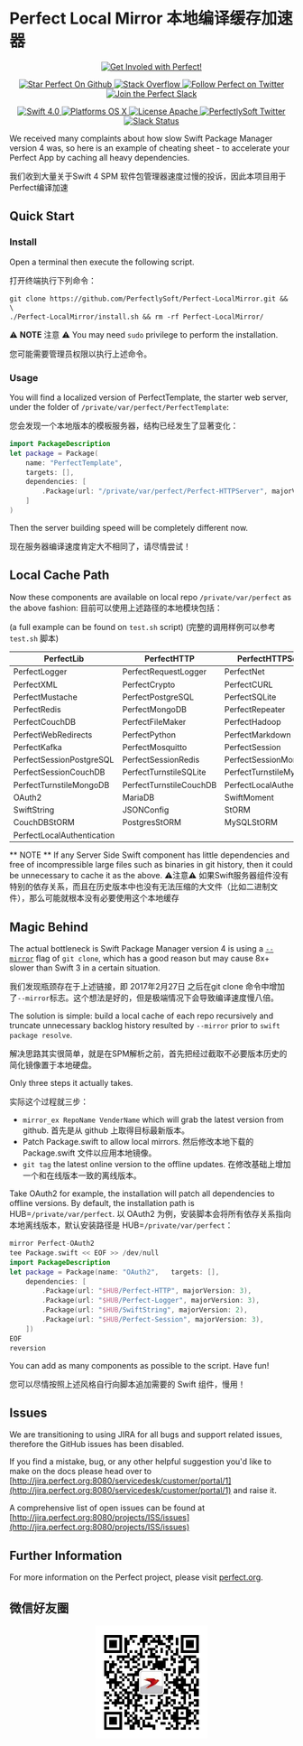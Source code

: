 # Perfect Local Mirror 本地编译缓存加速器

<p align="center">
    <a href="http://perfect.org/get-involved.html" target="_blank">
        <img src="http://perfect.org/assets/github/perfect_github_2_0_0.jpg" alt="Get Involed with Perfect!" width="854" />
    </a>
</p>

<p align="center">
    <a href="https://github.com/PerfectlySoft/Perfect" target="_blank">
        <img src="http://www.perfect.org/github/Perfect_GH_button_1_Star.jpg" alt="Star Perfect On Github" />
    </a>  
    <a href="http://stackoverflow.com/questions/tagged/perfect" target="_blank">
        <img src="http://www.perfect.org/github/perfect_gh_button_2_SO.jpg" alt="Stack Overflow" />
    </a>  
    <a href="https://twitter.com/perfectlysoft" target="_blank">
        <img src="http://www.perfect.org/github/Perfect_GH_button_3_twit.jpg" alt="Follow Perfect on Twitter" />
    </a>  
    <a href="http://perfect.ly" target="_blank">
        <img src="http://www.perfect.org/github/Perfect_GH_button_4_slack.jpg" alt="Join the Perfect Slack" />
    </a>
</p>

<p align="center">
    <a href="https://developer.apple.com/swift/" target="_blank">
        <img src="https://img.shields.io/badge/Swift-4.0-orange.svg?style=flat" alt="Swift 4.0">
    </a>
    <a href="https://developer.apple.com/swift/" target="_blank">
        <img src="https://img.shields.io/badge/Platforms-OS%20X-lightgray.svg?style=flat" alt="Platforms OS X">
    </a>
    <a href="http://perfect.org/licensing.html" target="_blank">
        <img src="https://img.shields.io/badge/License-Apache-lightgrey.svg?style=flat" alt="License Apache">
    </a>
    <a href="http://twitter.com/PerfectlySoft" target="_blank">
        <img src="https://img.shields.io/badge/Twitter-@PerfectlySoft-blue.svg?style=flat" alt="PerfectlySoft Twitter">
    </a>
    <a href="http://perfect.ly" target="_blank">
        <img src="http://perfect.ly/badge.svg" alt="Slack Status">
    </a>
</p>

We received many complaints about how slow Swift Package Manager version 4 was, so here is an example of cheating sheet - to accelerate your Perfect App by caching all heavy dependencies.

我们收到大量关于Swift 4 SPM 软件包管理器速度过慢的投诉，因此本项目用于Perfect编译加速

## Quick Start

### Install

Open a terminal then execute the following script.

打开终端执行下列命令：

```
git clone https://github.com/PerfectlySoft/Perfect-LocalMirror.git && \
./Perfect-LocalMirror/install.sh && rm -rf Perfect-LocalMirror/
```

⚠️ **NOTE** 注意 ⚠️ You may need `sudo` privilege to perform the installation.

您可能需要管理员权限以执行上述命令。

### Usage

You will find a localized version of PerfectTemplate, the starter web server, under the folder of `/private/var/perfect/PerfectTemplate`:

您会发现一个本地版本的模板服务器，结构已经发生了显著变化：

``` swift
import PackageDescription
let package = Package(
	name: "PerfectTemplate",
	targets: [],
	dependencies: [
		.Package(url: "/private/var/perfect/Perfect-HTTPServer", majorVersion: 3),
	]
)
```

Then the server building speed will be completely different now.

现在服务器编译速度肯定大不相同了，请尽情尝试！

## Local Cache Path

Now these components are available on local repo `/private/var/perfect` as the above fashion:
目前可以使用上述路径的本地模块包括：

(a full example can be found on `test.sh` script)
(完整的调用样例可以参考 `test.sh` 脚本)

PerfectLib|PerfectHTTP|PerfectHTTPServer|PerfectThread
----------|-----------|-----------------|--------------
PerfectLogger|PerfectRequestLogger|PerfectNet|LinuxBridge
PerfectXML|PerfectCrypto|PerfectCURL|PerfectSMTP
PerfectMustache|PerfectPostgreSQL|PerfectSQLite|PerfectMySQL
PerfectRedis|PerfectMongoDB|PerfectRepeater|PerfectNotifications
PerfectCouchDB|PerfectFileMaker|PerfectHadoop|PerfectWebSockets
PerfectWebRedirects|PerfectPython|PerfectMarkdown|PerfectLDAP
PerfectKafka|PerfectMosquitto|PerfectSession|PerfectSessionMySQL
PerfectSessionPostgreSQL|PerfectSessionRedis|PerfectSessionMongoDB|PerfectSessionSQLite
PerfectSessionCouchDB|PerfectTurnstileSQLite|PerfectTurnstileMySQL|PerfectTurnstilePostgreSQL
PerfectTurnstileMongoDB|PerfectTurnstileCouchDB|PerfectLocalAuthentication|PerfectZip
OAuth2|MariaDB|SwiftMoment|SwiftRandom|
SwiftString|JSONConfig|StORM|SQLiteStORM
CouchDBStORM|PostgresStORM|MySQLStORM|MongoDBStORM
PerfectLocalAuthentication|&nbsp;|&nbsp;|&nbsp;

** NOTE ** If any Server Side Swift component has little dependencies and free of incompressible large files such as binaries in git history, then it could be unnecessary to cache it as the above.
⚠️注意⚠️ 如果Swift服务器组件没有特别的依存关系，而且在历史版本中也没有无法压缩的大文件（比如二进制文件），那么可能就根本没有必要使用这个本地缓存

## Magic Behind

The actual bottleneck is Swift Package Manager version 4 is using a [`--mirror`](https://github.com/apple/swift-package-manager/commit/58e3844c3e505dcaf295be02dc01698b488dd63c) flag of `git clone`, which has a good reason but may cause 8x+ slower than Swift 3 in a certain situation.

我们发现瓶颈存在于上述链接，即 2017年2月27日 之后在git clone 命令中增加了`--mirror`标志。这个想法是好的，但是极端情况下会导致编译速度慢八倍。

The solution is simple: build a local cache of each repo recursively and truncate unnecessary backlog history resulted by `--mirror` prior to `swift package resolve`.

解决思路其实很简单，就是在SPM解析之前，首先把经过截取不必要版本历史的简化镜像置于本地硬盘。

Only three steps it actually takes.

实际这个过程就三步：

- `mirror_ex RepoName VenderName` which will grab the latest version from github. 首先是从 github 上取得目标最新版本。
- Patch Package.swift to allow local mirrors. 然后修改本地下载的Package.swift 文件以应用本地镜像。
- `git tag` the latest online version to the offline updates. 在修改基础上增加一个和在线版本一致的离线版本。

Take OAuth2 for example, the installation will patch all dependencies to offline versions. By default, the installation path is HUB=`/private/var/perfect`.
以 OAuth2 为例，安装脚本会将所有依存关系指向本地离线版本，默认安装路径是 HUB=`/private/var/perfect`：

``` swift
mirror Perfect-OAuth2
tee Package.swift << EOF >> /dev/null
import PackageDescription
let package = Package(name: "OAuth2",	targets: [],
	dependencies: [
		.Package(url: "$HUB/Perfect-HTTP", majorVersion: 3),
		.Package(url: "$HUB/Perfect-Logger", majorVersion: 3),
		.Package(url: "$HUB/SwiftString", majorVersion: 2),
		.Package(url: "$HUB/Perfect-Session", majorVersion: 3),
	])
EOF
reversion
```

You can add as many components as possible to the script. Have fun!

您可以尽情按照上述风格自行向脚本追加需要的 Swift 组件，慢用！

## Issues

We are transitioning to using JIRA for all bugs and support related issues, therefore the GitHub issues has been disabled.

If you find a mistake, bug, or any other helpful suggestion you'd like to make on the docs please head over to [http://jira.perfect.org:8080/servicedesk/customer/portal/1](http://jira.perfect.org:8080/servicedesk/customer/portal/1) and raise it.

A comprehensive list of open issues can be found at [http://jira.perfect.org:8080/projects/ISS/issues](http://jira.perfect.org:8080/projects/ISS/issues)

## Further Information
For more information on the Perfect project, please visit [perfect.org](http://perfect.org).


## 微信好友圈

<p align=center><img src="https://raw.githubusercontent.com/PerfectExamples/Perfect-Cloudinary-ImageUploader-Demo/master/qr.png"></p>
